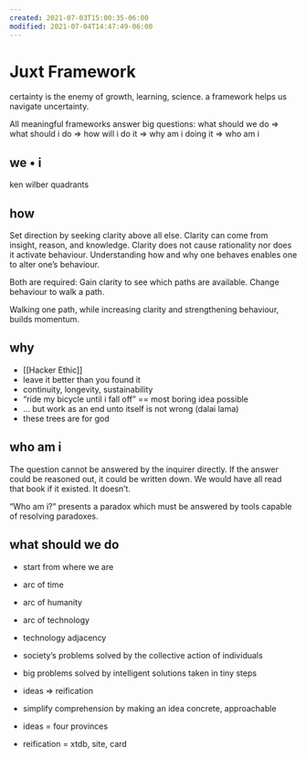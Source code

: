 ```yaml
---
created: 2021-07-03T15:00:35-06:00
modified: 2021-07-04T14:47:49-06:00
---
```


# Juxt Framework

certainty is the enemy of growth, learning, science. a framework helps us navigate uncertainty. 

All meaningful frameworks answer big questions: what should we do => what should i do => how will i do it => why am i doing it => who am i

## we • i

ken wilber quadrants

## how 

Set direction by seeking clarity above all else. Clarity can come from insight, reason, and knowledge. Clarity does not cause rationality nor does it activate behaviour. Understanding how and why one behaves enables one to alter one’s behaviour. 

Both are required: Gain clarity to see which paths are available. Change behaviour to walk a path.

Walking one path, while increasing clarity and strengthening behaviour, builds momentum. 

## why 

- [[Hacker Ethic]]
- leave it better than you found it 
- continuity, longevity, sustainability 
- “ride my bicycle until i fall off” == most boring idea possible 
- … but work as an end unto itself is not wrong (dalai lama)
- these trees are for god 

## who am i

The question cannot be answered by the inquirer directly. If the answer could be reasoned out, it could be written down. We would have all read that book if it existed. It doesn’t. 

“Who am i?” presents a paradox which must be answered by tools capable of resolving paradoxes. 

## what should we do

- start from where we are
- arc of time
- arc of humanity
- arc of technology
- technology adjacency 
- society’s problems solved by the collective action of individuals
- big problems solved by intelligent solutions taken in tiny steps

- ideas => reification 
- simplify comprehension by making an idea concrete, approachable 
- ideas = four provinces
- reification = xtdb, site, card
